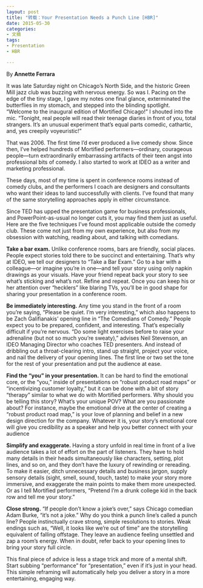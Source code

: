 ```yaml
---
layout: post
title: "转载：Your Presentation Needs a Punch Line [HBR]"
date: 2015-05-30
categories:
- 文摘
tags: 
- Presentation
- HBR

---
```


By **Annette Ferrara** 

It was late Saturday night on Chicago’s North Side, and the historic Green Mill jazz club was buzzing with nervous energy. So was I. Pacing on the edge of the tiny stage, I gave my notes one final glance, exterminated the butterflies in my stomach, and stepped into the blinding spotlight. “Welcome to the inaugural edition of Mortified Chicago!” I shouted into the mic. “Tonight, real people will read their teenage diaries in front of you, total strangers. It’s an unusual experiment that’s equal parts comedic, cathartic, and, yes creepily voyeuristic!”

That was 2006. The first time I’d ever produced a live comedy show. Since then, I’ve helped hundreds of Mortified performers—ordinary, courageous people—turn extraordinarily embarrassing artifacts of their teen angst into professional bits of comedy. I also started to work at IDEO as a writer and marketing professional.

These days, most of my time is spent in conference rooms instead of comedy clubs, and the performers I coach are designers and consultants who want their ideas to land successfully with clients. I’ve found that many of the same storytelling approaches apply in either circumstance.

Since TED has upped the presentation game for business professionals, and PowerPoint-as-usual no longer cuts it, you may find them just as useful. Here are the five techniques I’ve found most applicable outside the comedy club. These come not just from my own experience, but also from my obsession with watching, reading about, and talking with comedians.

**Take a bar exam.** Unlike conference rooms, bars are friendly, social places. People expect stories told there to be succinct and entertaining. That’s why at IDEO, we tell our designers to “Take a Bar Exam.” Go to a bar with a colleague—or imagine you’re in one—and tell your story using only napkin drawings as your visuals. Have your friend repeat back your story to see what’s sticking and what’s not. Refine and repeat. Once you can keep his or her attention over “hecklers” like blaring TVs, you’ll be in good shape for sharing your presentation in a conference room.

**Be immediately interesting.** Any time you stand in the front of a room you’re saying, “Please be quiet. I’m very interesting,” which also happens to be Zach Galifianakis’ opening line in “The Comedians of Comedy.” People expect you to be prepared, confident, and interesting. That’s especially difficult if you’re nervous. “Do some light exercises before to raise your adrenaline (but not so much you’re sweaty),” advises Neil Stevenson, an IDEO Managing Director who coaches TED presenters. And instead of dribbling out a throat-clearing intro, stand up straight, project your voice, and nail the delivery of your opening lines. The first line or two set the tone for the rest of your presentation and put the audience at ease.

**Find the “you” in your presentation.** It can be hard to find the emotional core, or the “you,” inside of presentations on “robust product road maps” or “incentivizing customer loyalty,” but it can be done with a bit of story “therapy” similar to what we do with Mortified performers. Why should you be telling this story? What’s your unique POV? What are you passionate about? For instance, maybe the emotional drive at the center of creating a “robust product road map,” is your love of planning and belief in a new design direction for the company. Whatever it is, your story’s emotional core will give you credibility as a speaker and help you better connect with your audience

**Simplify and exaggerate.** Having a story unfold in real time in front of a live audience takes a lot of effort on the part of listeners. They have to hold many details in their heads simultaneously like characters, setting, plot lines, and so on, and they don’t have the luxury of rewinding or rereading. To make it easier, ditch unnecessary details and business jargon, supply sensory details (sight, smell, sound, touch, taste) to make your story more immersive, and exaggerate the main points to make them more unexpected. Or as I tell Mortified performers, “Pretend I’m a drunk college kid in the back row and tell me your story.”

**Close strong.** “If people don’t know a joke’s over,” says Chicago comedian Adam Burke, “it’s not a joke.” Why do you think a punch line’s called a punch line? People instinctually crave strong, simple resolutions to stories. Weak endings such as, “Well, it looks like we’re out of time” are the storytelling equivalent of falling offstage. They leave an audience feeling unsettled and zap a room’s energy. When in doubt, refer back to your opening lines to bring your story full circle.

This final piece of advice is less a stage trick and more of a mental shift. Start subbing “performance” for “presentation,” even if it’s just in your head. This simple reframing will automatically help you deliver a story in a more entertaining, engaging way.